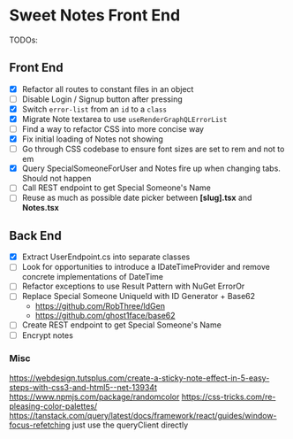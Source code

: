 # Sweet Notes Front End

TODOs:

## Front End

- [x] Refactor all routes to constant files in an object
- [ ] Disable Login / Signup button after pressing
- [x] Switch `error-list` from an `id` to a `class`
- [x] Migrate Note textarea to use `useRenderGraphQLErrorList`
- [ ] Find a way to refactor CSS into more concise way
- [x] Fix initial loading of Notes not showing
- [ ] Go through CSS codebase to ensure font sizes are set to rem and not to em
- [x] Query SpecialSomeoneForUser and Notes fire up when changing tabs. Should not happen
- [ ] Call REST endpoint to get Special Someone's Name
- [ ] Reuse as much as possible date picker between **[slug].tsx** and **Notes.tsx**

## Back End

- [x] Extract UserEndpoint.cs into separate classes
- [ ] Look for opportunities to introduce a IDateTimeProvider and remove concrete implementations of DateTime
- [ ] Refactor exceptions to use Result Pattern with NuGet ErrorOr
- [ ] Replace Special Someone UniqueId with ID Generator + Base62
	- https://github.com/RobThree/IdGen
	- https://github.com/ghost1face/base62
- [ ] Create REST endpoint to get Special Someone's Name
- [ ] Encrypt notes

### Misc

https://webdesign.tutsplus.com/create-a-sticky-note-effect-in-5-easy-steps-with-css3-and-html5--net-13934t
https://www.npmjs.com/package/randomcolor
https://css-tricks.com/re-pleasing-color-palettes/
https://tanstack.com/query/latest/docs/framework/react/guides/window-focus-refetching
just use the queryClient directly
